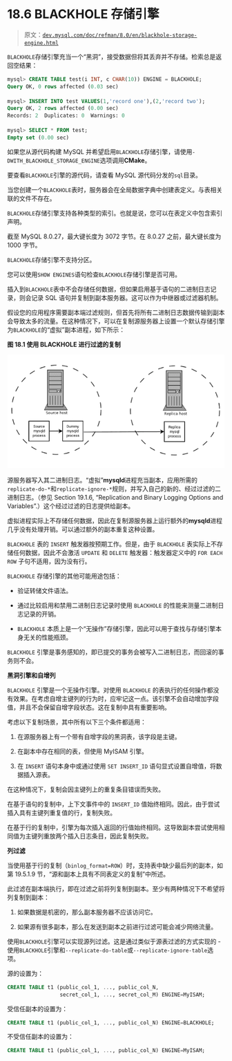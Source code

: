 # 18.6 BLACKHOLE 存储引擎

> 原文：[`dev.mysql.com/doc/refman/8.0/en/blackhole-storage-engine.html`](https://dev.mysql.com/doc/refman/8.0/en/blackhole-storage-engine.html)

`BLACKHOLE`存储引擎充当一个“黑洞”，接受数据但将其丢弃并不存储。检索总是返回空结果：

```sql
mysql> CREATE TABLE test(i INT, c CHAR(10)) ENGINE = BLACKHOLE;
Query OK, 0 rows affected (0.03 sec)

mysql> INSERT INTO test VALUES(1,'record one'),(2,'record two');
Query OK, 2 rows affected (0.00 sec)
Records: 2  Duplicates: 0  Warnings: 0

mysql> SELECT * FROM test;
Empty set (0.00 sec)
```

如果您从源代码构建 MySQL 并希望启用`BLACKHOLE`存储引擎，请使用`-DWITH_BLACKHOLE_STORAGE_ENGINE`选项调用**CMake**。

要查看`BLACKHOLE`引擎的源代码，请查看 MySQL 源代码分发的`sql`目录。

当您创建一个`BLACKHOLE`表时，服务器会在全局数据字典中创建表定义。与表相关联的文件不存在。

`BLACKHOLE`存储引擎支持各种类型的索引。也就是说，您可以在表定义中包含索引声明。

截至 MySQL 8.0.27，最大键长度为 3072 字节。在 8.0.27 之前，最大键长度为 1000 字节。

`BLACKHOLE`存储引擎不支持分区。

您可以使用`SHOW ENGINES`语句检查`BLACKHOLE`存储引擎是否可用。

插入到`BLACKHOLE`表中不会存储任何数据，但如果启用基于语句的二进制日志记录，则会记录 SQL 语句并复制到副本服务器。这可以作为中继器或过滤器机制。

假设您的应用程序需要副本端过滤规则，但首先将所有二进制日志数据传输到副本会导致太多的流量。在这种情况下，可以在复制源服务器上设置一个默认存储引擎为`BLACKHOLE`的“虚拟”副本进程，如下所示：

**图 18.1 使用 BLACKHOLE 进行过滤的复制**

![复制源服务器使用源 mysqld 进程和虚拟 mysqld 进程。在副本中，mysqld 进程从虚拟 mysqld 进程复制。](img/9ce39e1222db06ca391fea99dfdc3a5a.png)

源服务器写入其二进制日志。“虚拟”**mysqld**进程充当副本，应用所需的`replicate-do-*`和`replicate-ignore-*`规则，并写入自己的新的、经过过滤的二进制日志。（参见 Section 19.1.6, “Replication and Binary Logging Options and Variables”.）这个经过过滤的日志提供给副本。

虚拟进程实际上不存储任何数据，因此在复制源服务器上运行额外的**mysqld**进程几乎没有处理开销。可以通过额外的副本重复这种设置。

`BLACKHOLE` 表的 `INSERT` 触发器按预期工作。但是，由于 `BLACKHOLE` 表实际上不存储任何数据，因此不会激活 `UPDATE` 和 `DELETE` 触发器：触发器定义中的 `FOR EACH ROW` 子句不适用，因为没有行。

`BLACKHOLE` 存储引擎的其他可能用途包括：

+   验证转储文件语法。

+   通过比较启用和禁用二进制日志记录时使用 `BLACKHOLE` 的性能来测量二进制日志记录的开销。

+   `BLACKHOLE` 本质上是一个“无操作”存储引擎，因此可以用于查找与存储引擎本身无关的性能瓶颈。

`BLACKHOLE` 引擎是事务感知的，即已提交的事务会被写入二进制日志，而回滚的事务则不会。

**黑洞引擎和自增列**

`BLACKHOLE` 引擎是一个无操作引擎。对使用 `BLACKHOLE` 的表执行的任何操作都没有效果。在考虑自增主键列的行为时，应牢记这一点。该引擎不会自动增加字段值，并且不会保留自增字段状态。这在复制中具有重要影响。

考虑以下复制场景，其中所有以下三个条件都适用：

1.  在源服务器上有一个带有自增字段的黑洞表，该字段是主键。

1.  在副本中存在相同的表，但使用 MyISAM 引擎。

1.  在 `INSERT` 语句本身中或通过使用 `SET INSERT_ID` 语句显式设置自增值，将数据插入源表。

在这种情况下，复制会因主键列上的重复条目错误而失败。

在基于语句的复制中，上下文事件中的 `INSERT_ID` 值始终相同。因此，由于尝试插入具有主键列重复值的行，复制失败。

在基于行的复制中，引擎为每次插入返回的行值始终相同。这导致副本尝试使用相同值为主键列重放两个插入日志条目，因此复制失败。

**列过滤**

当使用基于行的复制（`binlog_format=ROW`）时，支持表中缺少最后列的副本，如第 19.5.1.9 节，“源和副本上具有不同表定义的复制”中所述。

此过滤在副本端执行，即在过滤之前将列复制到副本。至少有两种情况下不希望将列复制到副本：

1.  如果数据是机密的，那么副本服务器不应该访问它。

1.  如果源有很多副本，那么在发送到副本之前进行过滤可能会减少网络流量。

使用`BLACKHOLE`引擎可以实现源列过滤。这是通过类似于源表过滤的方式实现的 - 使用`BLACKHOLE`引擎和`--replicate-do-table`或`--replicate-ignore-table`选项。

源的设置为：

```sql
CREATE TABLE t1 (public_col_1, ..., public_col_N,
                 secret_col_1, ..., secret_col_M) ENGINE=MyISAM;
```

受信任副本的设置为：

```sql
CREATE TABLE t1 (public_col_1, ..., public_col_N) ENGINE=BLACKHOLE;
```

不受信任副本的设置为：

```sql
CREATE TABLE t1 (public_col_1, ..., public_col_N) ENGINE=MyISAM;
```

